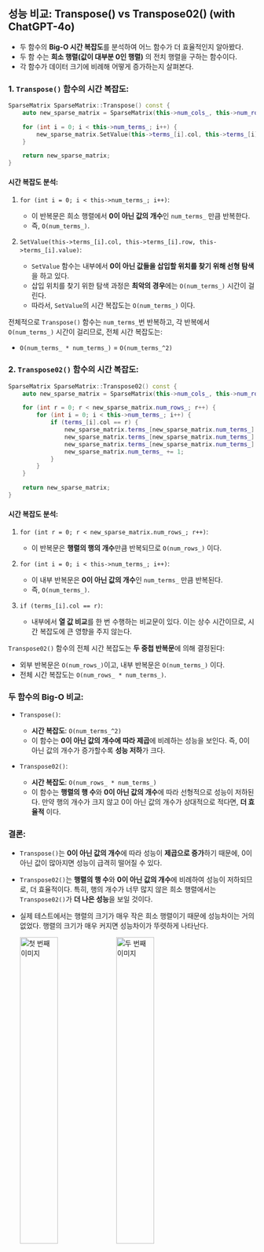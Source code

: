 ## 성능 비교: Transpose() vs Transpose02() (with ChatGPT-4o)

- 두 함수의 **Big-O 시간 복잡도**를 분석하여 어느 함수가 더 효율적인지 알아봤다.
- 두 함 수는 **희소 행렬(값이 대부분 0인 행렬)** 의 전치 행렬을 구하는 함수이다.
- 각 함수가 데이터 크기에 비례해 어떻게 증가하는지 살펴본다.

### 1. `Transpose()` 함수의 시간 복잡도:

```cpp
SparseMatrix SparseMatrix::Transpose() const {
    auto new_sparse_matrix = SparseMatrix(this->num_cols_, this->num_rows_, this->capacity_);

    for (int i = 0; i < this->num_terms_; i++) {
        new_sparse_matrix.SetValue(this->terms_[i].col, this->terms_[i].row, this->terms_[i].value);
    }

    return new_sparse_matrix;
}
```

#### 시간 복잡도 분석:

1. `for (int i = 0; i < this->num_terms_; i++)`:
    - 이 반복문은 희소 행렬에서 **0이 아닌 값의 개수**인 `num_terms_` 만큼 반복한다.
    - 즉, `O(num_terms_)`.

2. `SetValue(this->terms_[i].col, this->terms_[i].row, this->terms_[i].value)`:
    - `SetValue` 함수는 내부에서 **0이 아닌 값들을 삽입할 위치를 찾기 위해 선형 탐색**을 하고 있다.
    - 삽입 위치를 찾기 위한 탐색 과정은 **최악의 경우**에는 `O(num_terms_)` 시간이 걸린다.
    - 따라서, `SetValue`의 시간 복잡도는 `O(num_terms_)` 이다.

전체적으로 `Transpose()` 함수는 `num_terms_`번 반복하고, 각 반복에서 `O(num_terms_)` 시간이 걸리므로, 전체 시간 복잡도는:

- `O(num_terms_ * num_terms_)` = `O(num_terms_^2)`

### 2. `Transpose02()` 함수의 시간 복잡도:

```cpp
SparseMatrix SparseMatrix::Transpose02() const {
    auto new_sparse_matrix = SparseMatrix(this->num_cols_, this->num_rows_, this->capacity_);

    for (int r = 0; r < new_sparse_matrix.num_rows_; r++) {
        for (int i = 0; i < this->num_terms_; i++) {
            if (terms_[i].col == r) {
                new_sparse_matrix.terms_[new_sparse_matrix.num_terms_].value = this->terms_[i].value;
                new_sparse_matrix.terms_[new_sparse_matrix.num_terms_].col = this->terms_[i].row;
                new_sparse_matrix.terms_[new_sparse_matrix.num_terms_].row = this->terms_[i].col;
                new_sparse_matrix.num_terms_ += 1;
            }
        }
    }

    return new_sparse_matrix;
}
```

#### 시간 복잡도 분석:

1. `for (int r = 0; r < new_sparse_matrix.num_rows_; r++)`:
    - 이 반복문은 **행렬의 행의 개수**만큼 반복되므로 `O(num_rows_)` 이다.

2. `for (int i = 0; i < this->num_terms_; i++)`:
    - 이 내부 반복문은 **0이 아닌 값의 개수**인 `num_terms_` 만큼 반복된다.
    - 즉, `O(num_terms_)`.

3. `if (terms_[i].col == r)`:
    - 내부에서 **열 값 비교**를 한 번 수행하는 비교문이 있다. 이는 상수 시간이므로, 시간 복잡도에 큰 영향을 주지 않는다.

`Transpose02()` 함수의 전체 시간 복잡도는 **두 중첩 반복문**에 의해 결정된다:

- 외부 반복문은 `O(num_rows_)`이고, 내부 반복문은 `O(num_terms_)` 이다.
- 전체 시간 복잡도는 `O(num_rows_ * num_terms_)`.

### 두 함수의 Big-O 비교:

- `Transpose()`:
    - **시간 복잡도**: `O(num_terms_^2)`
    - 이 함수는 **0이 아닌 값의 개수에 따라 제곱**에 비례하는 성능을 보인다. 즉, 0이 아닌 값의 개수가 증가할수록 **성능 저하**가 크다.

- `Transpose02()`:
    - **시간 복잡도**: `O(num_rows_ * num_terms_)`
    - 이 함수는 **행렬의 행 수**와 **0이 아닌 값의 개수**에 따라 선형적으로 성능이 저하된다. 만약 행의 개수가 크지 않고 0이 아닌 값의 개수가 상대적으로 적다면, **더 효율적** 이다.

### 결론:

- `Transpose()`는 **0이 아닌 값의 개수**에 따라 성능이 **제곱으로 증가**하기 때문에, 0이 아닌 값이 많아지면 성능이 급격히 떨어질 수 있다.
- `Transpose02()`는 **행렬의 행 수**와 **0이 아닌 값의 개수**에 비례하여 성능이 저하되므로, 더 효율적이다. 특히, 행의 개수가 너무 많지 않은 희소 행렬에서는 `Transpose02()`가
  **더 나은 성능**을 보일 것이다.
- 실제 테스트에서는 행렬의 크기가 매우 작은 희소 행렬이기 때문에 성능차이는 거의 없었다. 행렬의 크기가 매우 커지면 성능차이가 뚜렷하게 나타난다.

  <img src="https://github.com/user-attachments/assets/98aa3929-4b30-47df-9202-b623c1f81159" alt="첫 번째 이미지" width="40%"/>
  <img src="https://github.com/user-attachments/assets/b2a23406-ed29-4f72-81a8-18e70bd3ee5a" alt="두 번째 이미지" width="40%"/>





